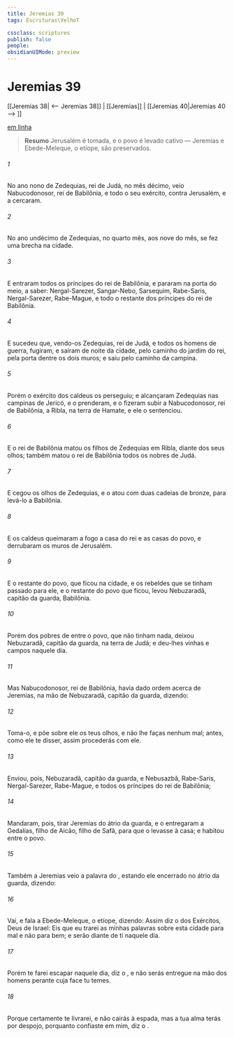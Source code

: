 ```yaml
---
title: Jeremias 39
tags: Escrituras\VelhoT

cssclass: scriptures
publish: false
people:
obsidianUIMode: preview
---
```


# Jeremias 39
[[Jeremias 38| <-- Jeremias 38]] | [[Jeremias]] | [[Jeremias 40|Jeremias 40 --> ]]

[em linha](https://churchofjesuschrist.org/study/scriptures/ot/jer/39?lang=por)

> __Resumo__
Jerusalém é tomada, e o povo é levado cativo — Jeremias e Ebede-Meleque, o etíope, são preservados.

###### 1 
No ano nono de Zedequias, rei de Judá, no mês décimo, veio Nabucodonosor, rei de Babilônia, e todo o seu exército, contra Jerusalém, e a cercaram.

###### 2 
No ano undécimo de Zedequias, no quarto mês, aos nove do mês, se fez uma brecha na cidade.

###### 3 
E entraram  todos os príncipes do rei de Babilônia, e pararam na porta do meio, a saber: Nergal-Sarezer, Sangar-Nebo, Sarsequim, Rabe-Saris, Nergal-Sarezer, Rabe-Mague, e todo o restante dos príncipes do rei de Babilônia.

###### 4 
E sucedeu que, vendo-os Zedequias, rei de Judá, e todos os homens de guerra, fugiram, e saíram de noite da cidade, pelo caminho do jardim do rei, pela porta dentre os dois muros; e saiu pelo caminho da campina.

###### 5 
Porém o exército dos caldeus os perseguiu; e alcançaram Zedequias nas campinas de Jericó, e o prenderam, e o fizeram subir a Nabucodonosor, rei de Babilônia, a Ribla, na terra de Hamate, e ele o sentenciou.

###### 6 
E o rei de Babilônia matou os filhos de Zedequias em Ribla, diante dos seus olhos; também matou o rei de Babilônia todos os nobres de Judá.

###### 7 
E cegou os olhos de Zedequias, e o atou com duas cadeias de bronze, para levá-lo a Babilônia.

###### 8 
E os caldeus queimaram a fogo a casa do rei e as casas do povo, e derrubaram os muros de Jerusalém.

###### 9 
E o restante do povo, que ficou na cidade, e os rebeldes que se tinham passado para ele, e o restante do povo que ficou, levou Nebuzaradã, capitão da guarda,  Babilônia.

###### 10 
Porém dos pobres de entre o povo, que não tinham nada, deixou Nebuzaradã, capitão da guarda,  na terra de Judá; e deu-lhes vinhas e campos naquele dia.

###### 11 
Mas Nabucodonosor, rei de Babilônia, havia dado ordem acerca de Jeremias, na mão de Nebuzaradã, capitão da guarda, dizendo:

###### 12 
Toma-o, e põe sobre ele os teus olhos, e não lhe faças nenhum mal; antes, como ele te disser, assim procederás com ele.

###### 13 
Enviou, pois, Nebuzaradã, capitão da guarda, e Nebusazbã, Rabe-Saris, Nergal-Sarezer, Rabe-Mague, e todos os príncipes do rei de Babilônia;

###### 14 
Mandaram, pois, tirar Jeremias do átrio da guarda, e o entregaram a Gedalias, filho de Aicão, filho de Safã, para que o levasse à casa; e habitou entre o povo.

###### 15 
Também a Jeremias veio a palavra do , estando ele  encerrado no átrio da guarda, dizendo:

###### 16 
Vai, e fala a Ebede-Meleque, o etíope, dizendo: Assim diz o  dos Exércitos, Deus de Israel: Eis que eu trarei as minhas palavras sobre esta cidade para mal e não para bem; e serão  diante de ti naquele dia.

###### 17 
Porém te farei escapar naquele dia, diz o , e não serás entregue na mão dos homens perante cuja face tu temes.

###### 18 
Porque certamente te livrarei, e não cairás à espada, mas a tua alma terás por despojo, porquanto confiaste em mim, diz o .

